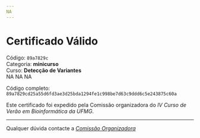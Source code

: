 ```yaml
---
NA
---
```


# Certificado Válido

Código: `89a7829c`<br>
Categoria: **minicurso**<br>
Curso: **Detecção de Variantes**<br>
NA
NA
NA


Código completo: `89a7829cd25a55d6fd3ae3d25bda1294fe1c998be7d63c9ddd6c5e243875c60a`


Este certificado foi expedido pela Comissão organizadora do *IV Curso de Verão em Bioinformática da UFMG*.

----

Qualquer dúvida contacte a [_Comissão Organizadora_](<mailto:cursobioinfoufmg@gmail.com$subject=[Certificados]>)

